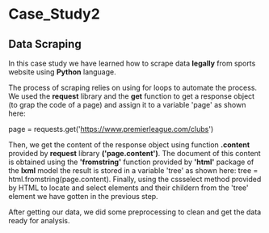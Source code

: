 # Case_Study2

## Data Scraping
In this case study we have learned how to scrape data **legally** from sports website using **Python** language.

The process of scraping relies on using for loops to automate the process. We used the **request** library and the **get** function to get a response object (to grap the code of a page) and assign it to a variable 'page' as shown here: 

page = requests.get('https://www.premierleague.com/clubs')

Then, we get the content of the response object using function **.content** provided by **request** library **('page.content')**. The document of this content is obtained using the **'fromstring'** function provided by **'html'** package of the **lxml** model the result is stored in a variable 'tree' as shown here: 
tree = html.fromstring(page.content). Finally, using the cssselect method provided by HTML to locate and select elements and their childern from the 'tree' element we have gotten in the previous step.

After getting our data, we did some preprocessing to clean and get the data ready for analysis.

